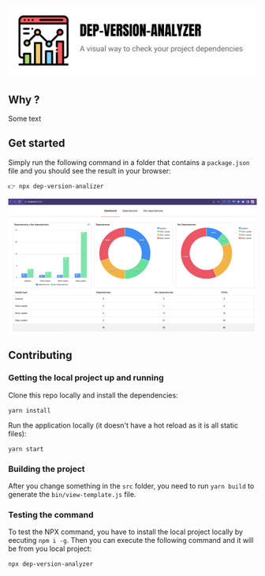 <p align="center">
  <img src="assets/logo.png">
</p>

## Why ?

Some text

## Get started

Simply run the following command in a folder that contains a `package.json` file and you should see the result in your browser:

```
👉 npx dep-version-analizer
```

<img src="assets/application.png">

## Contributing

### Getting the local project up and running

Clone this repo locally and install the dependencies:

```
yarn install
```

Run the application locally (it doesn't have a hot reload as it is all static files):

```
yarn start
```

### Building the project

After you change something in the `src` folder, you need to run `yarn build` to generate the `bin/view-template.js` file.

### Testing the command

To test the NPX command, you have to install the local project locally by eecuting `npm i -g`. Then you can execute the following command and it will be from you local project:

```
npx dep-version-analyzer
```

